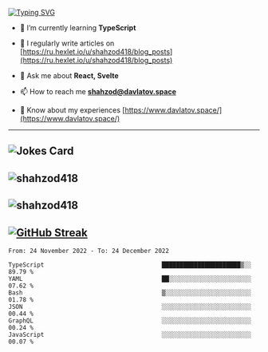 [![Typing SVG](https://readme-typing-svg.herokuapp.com?font=Turret+Road&height=30&lines=HI!+I%60m+Frontend+Developer)](https://git.io/typing-svg)

- 🌱 I’m currently learning **TypeScript**

- 📝 I regularly write articles on [https://ru.hexlet.io/u/shahzod418/blog_posts](https://ru.hexlet.io/u/shahzod418/blog_posts)

- 💬 Ask me about **React, Svelte**

- 📫 How to reach me **shahzod@davlatov.space**

- 📄 Know about my experiences [https://www.davlatov.space/](https://www.davlatov.space/)

---
![Jokes Card](https://readme-jokes.vercel.app/api?theme=radical)
---
![shahzod418](https://github-readme-stats.vercel.app/api/top-langs?username=shahzod418&show_icons=true&theme=radical&locale=en&layout=compact)
---
![shahzod418](https://github-readme-stats.vercel.app/api?username=shahzod418&show_icons=true&theme=radical&locale=en&count_private=true)
---
[![GitHub Streak](http://github-readme-streak-stats.herokuapp.com?user=shahzod418&theme=radical&date_format=M%20j%5B%2C%20Y%5D)](https://git.io/streak-stats)
---
<!--START_SECTION:waka-->

```text
From: 24 November 2022 - To: 24 December 2022

TypeScript                                 ██████████████████████▒░░   89.79 %
YAML                                       ██░░░░░░░░░░░░░░░░░░░░░░░   07.62 %
Bash                                       ▒░░░░░░░░░░░░░░░░░░░░░░░░   01.78 %
JSON                                       ░░░░░░░░░░░░░░░░░░░░░░░░░   00.44 %
GraphQL                                    ░░░░░░░░░░░░░░░░░░░░░░░░░   00.24 %
JavaScript                                 ░░░░░░░░░░░░░░░░░░░░░░░░░   00.07 %
```

<!--END_SECTION:waka-->
